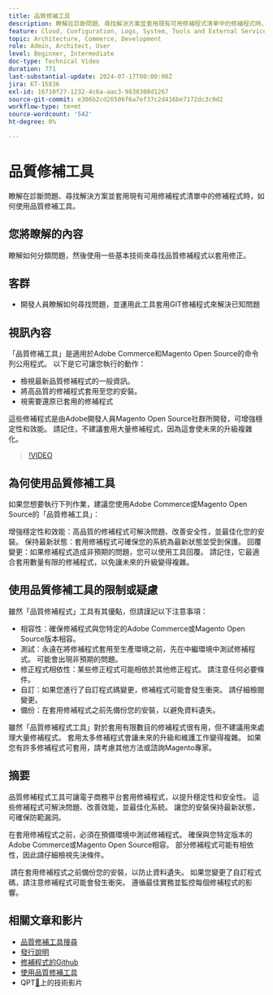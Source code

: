 ```yaml
---
title: 品質修補工具
description: 瞭解在診斷問題、尋找解決方案並套用現有可用修補程式清單中的修補程式時，如何使用品質修補工具。
feature: Cloud, Configuration, Logs, System, Tools and External Services
topic: Architecture, Commerce, Development
role: Admin, Architect, User
level: Beginner, Intermediate
doc-type: Technical Video
duration: 771
last-substantial-update: 2024-07-17T00:00:00Z
jira: KT-15836
exl-id: 16710f27-1232-4c6a-aac3-9838308d1267
source-git-commit: e306b2cd26506f6a7ef37c2d416be7172dc3c0d2
workflow-type: tm+mt
source-wordcount: '542'
ht-degree: 0%

---
```


# 品質修補工具

瞭解在診斷問題、尋找解決方案並套用現有可用修補程式清單中的修補程式時，如何使用品質修補工具。

## 您將瞭解的內容

瞭解如何分類問題，然後使用一些基本技術來尋找品質修補程式以套用修正。

## 客群

* 開發人員瞭解如何尋找問題，並運用此工具套用GIT修補程式來解決已知問題

## 視訊內容

「品質修補工具」是適用於Adobe Commerce和Magento Open Source的命令列公用程式。 以下是它可讓您執行的動作：

* 檢視最新品質修補程式的一般資訊。
* 將高品質的修補程式套用至您的安裝。
* 視需要還原已套用的修補程式

這些修補程式是由Adobe開發人員Magento Open Source社群所開發，可增強穩定性和效能。 請記住，不建議套用大量修補程式，因為這會使未來的升級複雜化。

>[!VIDEO](https://video.tv.adobe.com/v/3431436?learn=on)

## 為何使用品質修補工具

如果您想要執行下列作業，建議您使用Adobe Commerce或Magento Open Source的「品質修補工具」：

增強穩定性和效能：高品質的修補程式可解決問題、改善安全性，並最佳化您的安裝。
保持最新狀態：套用修補程式可確保您的系統為最新狀態並受到保護。
回覆變更：如果修補程式造成非預期的問題，您可以使用工具回覆。 請記住，它最適合套用數量有限的修補程式，以免讓未來的升級變得複雜。  

## 使用品質修補工具的限制或疑慮

雖然「品質修補程式」工具有其優點，但請謹記以下注意事項：

* 相容性：確保修補程式與您特定的Adobe Commerce或Magento Open Source版本相容。
* 測試：永遠在將修補程式套用至生產環境之前，先在中繼環境中測試修補程式。 可能會出現非預期的問題。
* 修正程式相依性：某些修正程式可能相依於其他修正程式。 請注意任何必要條件。
* 自訂：如果您進行了自訂程式碼變更，修補程式可能會發生衝突。 請仔細檢閱變更。
* 備份：在套用修補程式之前先備份您的安裝，以避免資料遺失。

雖然「品質修補程式工具」對於套用有限數目的修補程式很有用，但不建議用來處理大量修補程式。 套用太多修補程式會讓未來的升級和維護工作變得複雜。 如果您有許多修補程式可套用，請考慮其他方法或諮詢Magento專家。 

## 摘要

品質修補程式工具可讓電子商務平台套用修補程式，以提升穩定性和安全性。 這些修補程式可解決問題、改善效能，並最佳化系統。 讓您的安裝保持最新狀態，可確保防範漏洞。

在套用修補程式之前，必須在預備環境中測試修補程式。 確保與您特定版本的Adobe Commerce或Magento Open Source相容。 部分修補程式可能有相依性，因此請仔細檢視先決條件。

 請在套用修補程式之前備份您的安裝，以防止資料遺失。 如果您變更了自訂程式碼，請注意修補程式可能會發生衝突。 遵循最佳實務並監控每個修補程式的影響。

## 相關文章和影片

* [品質修補工具搜尋](https://experienceleague.adobe.com/tools/commerce-quality-patches/index.html?lang=zh-Hant)
* [發行說明](https://experienceleague.adobe.com/zh-hant/docs/commerce-operations/tools/quality-patches-tool/release-notes)
* [修補程式的Github](https://github.com/magento/quality-patches/blob/master/patches/os/)
* [使用品質修補工具](https://experienceleague.adobe.com/zh-hant/docs/commerce-operations/tools/quality-patches-tool/usage)
* QPT[&#128279;](https://experienceleague.adobe.com/zh-hant/docs/commerce-learn/tutorials/tools/quality-patch-tool)上的技術影片
